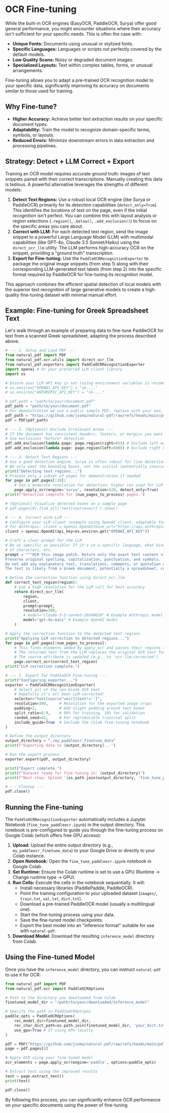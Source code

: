 # OCR Fine-tuning

While the built-in OCR engines (EasyOCR, PaddleOCR, Surya) offer good general performance, you might encounter situations where their accuracy isn't sufficient for your specific needs. This is often the case with:

*   **Unique Fonts:** Documents using unusual or stylized fonts.
*   **Specific Languages:** Languages or scripts not perfectly covered by the default models.
*   **Low Quality Scans:** Noisy or degraded document images.
*   **Specialized Layouts:** Text within complex tables, forms, or unusual arrangements.

Fine-tuning allows you to adapt a pre-trained OCR recognition model to your specific data, significantly improving its accuracy on documents similar to those used for training.

## Why Fine-tune?

-   **Higher Accuracy:** Achieve better text extraction results on your specific document types.
-   **Adaptability:** Train the model to recognize domain-specific terms, symbols, or layouts.
-   **Reduced Errors:** Minimize downstream errors in data extraction and processing pipelines.

## Strategy: Detect + LLM Correct + Export

Training an OCR model requires accurate ground truth: images of text snippets paired with their correct transcriptions. Manually creating this data is tedious. A powerful alternative leverages the strengths of different models:

1.  **Detect Text Regions:** Use a robust local OCR engine (like Surya or PaddleOCR) primarily for its *detection* capabilities (`detect_only=True`). This identifies the *locations* of text on the page, even if the initial *recognition* isn't perfect. You can combine this with layout analysis or region selections (`.region()`, `.below()`, `.add_exclusion()`) to focus on the specific areas you care about.
2.  **Correct with LLM:** For each detected text region, send the image snippet to a powerful Large Language Model (LLM) with multimodal capabilities (like GPT-4o, Claude 3.5 Sonnet/Haiku) using the `direct_ocr_llm` utility. The LLM performs high-accuracy OCR on the snippet, providing a "ground truth" transcription.
3.  **Export for Fine-tuning:** Use the `PaddleOCRRecognitionExporter` to package the original image snippets (from step 1) along with their corresponding LLM-generated text labels (from step 2) into the specific format required by PaddleOCR for fine-tuning its *recognition* model.

This approach combines the efficient spatial detection of local models with the superior text recognition of large generative models to create a high-quality fine-tuning dataset with minimal manual effort.

## Example: Fine-tuning for Greek Spreadsheet Text

Let's walk through an example of preparing data to fine-tune PaddleOCR for text from a scanned Greek spreadsheet, adapting the process described above.

```python
# --- 1. Setup and Load PDF ---
from natural_pdf import PDF
from natural_pdf.ocr.utils import direct_ocr_llm
from natural_pdf.exporters import PaddleOCRRecognitionExporter
import openai # Or your preferred LLM client library
import os

# Ensure your LLM API key is set (using environment variables is recommended)
# os.environ["OPENAI_API_KEY"] = "sk-..." 
# os.environ["ANTHROPIC_API_KEY"] = "sk-..." 

# pdf_path = "path/to/your/document.pdf" 
pdf_path = "path/to/your/document.pdf" 
# For demonstration we use a public sample PDF; replace with your own.
pdf_path = "https://github.com/jsoma/natural-pdf/raw/refs/heads/main/pdfs/needs-ocr.pdf"
pdf = PDF(pdf_path)

# --- 2. (Optional) Exclude Irrelevant Areas ---
# If the document has consistent headers, footers, or margins you want to ignore
# Use exclusions *before* detection
pdf.add_exclusion(lambda page: page.region(right=45)) # Exclude left margin/line numbers
pdf.add_exclusion(lambda page: page.region(left=500)) # Exclude right margin

# --- 3. Detect Text Regions ---
# Use a good detection engine. Surya is often robust for line detection.
# We only want the bounding boxes, not the initial (potentially inaccurate) OCR text.
print("Detecting text regions...")
# Process only a subset of pages for demonstration if needed
for page in pdf.pages[:10]:
    # Use a moderate resolution for detection; higher res used for LLM correction later
    page.apply_ocr(engine='surya', resolution=120, detect_only=True) 
print(f"Detection complete for {num_pages_to_process} pages.")

# (Optional) Visualize detected boxes on a sample page
# pdf.pages[9].find_all('text[source=ocr]').show() 

# --- 4. Correct with LLM ---
# Configure your LLM client (example using OpenAI client, adaptable for others)
# For Anthropic: client = openai.OpenAI(base_url="https://api.anthropic.com/v1/", api_key=os.environ.get("ANTHROPIC_API_KEY"))
client = openai.OpenAI(api_key=os.environ.get("OPENAI_API_KEY")) 

# Craft a clear prompt for the LLM
# Be as specific as possible! If it's in a specific language, what kinds
# of characters, etc.
prompt = """OCR this image patch. Return only the exact text content visible in the image. 
Preserve original spelling, capitalization, punctuation, and symbols. 
Do not add any explanatory text, translations, comments, or quotation marks around the result.
The text is likely from a Greek document, potentially a spreadsheet, containing Modern Greek words or numbers."""

# Define the correction function using direct_ocr_llm
def correct_text_region(region):
    # Use a high resolution for the LLM call for best accuracy
    return direct_ocr_llm(
        region, 
        client, 
        prompt=prompt, 
        resolution=300, 
        # model="claude-3-5-sonnet-20240620" # Example Anthropic model
        model="gpt-4o-mini" # Example OpenAI model
    )

# Apply the correction function to the detected text regions
print("Applying LLM correction to detected regions...")
for page in pdf.pages[:num_pages_to_process]:
    # This finds elements added by apply_ocr and passes their regions to 'correct_text_region'
    # The returned text from the LLM replaces the original OCR text for these elements
    # The source attribute is updated (e.g., to 'ocr-llm-corrected')
    page.correct_ocr(correct_text_region) 
print("LLM correction complete.")

# --- 5. Export for PaddleOCR Fine-tuning ---
print("Configuring exporter...")
exporter = PaddleOCRRecognitionExporter(
    # Select all of the non-blank OCR text
    # Hopefully it's all been LLM-corrected! 
    selector="text[source^=ocr][text!='']", 
    resolution=300,     # Resolution for the exported image crops
    padding=2,          # Add slight padding around text boxes
    split_ratio=0.9,    # 90% for training, 10% for validation
    random_seed=42,     # For reproducible train/val split
    include_guide=True  # Include the Colab fine-tuning notebook
)

# Define the output directory
output_directory = "./my_paddleocr_finetune_data"
print(f"Exporting data to {output_directory}...")

# Run the export process
exporter.export(pdf, output_directory)

print("Export complete.")
print(f"Dataset ready for fine-tuning in: {output_directory}")
print(f"Next step: Upload '{os.path.join(output_directory, 'fine_tune_paddleocr.ipynb')}' and the rest of the contents to Google Colab.")

# --- Cleanup ---
pdf.close() 
```

## Running the Fine-tuning

The `PaddleOCRRecognitionExporter` automatically includes a Jupyter Notebook (`fine_tune_paddleocr.ipynb`) in the output directory. This notebook is pre-configured to guide you through the fine-tuning process on Google Colab (which offers free GPU access):

1.  **Upload:** Upload the entire output directory (e.g., `my_paddleocr_finetune_data`) to your Google Drive or directly to your Colab instance.
2.  **Open Notebook:** Open the `fine_tune_paddleocr.ipynb` notebook in Google Colab.
3.  **Set Runtime:** Ensure the Colab runtime is set to use a GPU (Runtime -> Change runtime type -> GPU).
4.  **Run Cells:** Execute the cells in the notebook sequentially. It will:
    *   Install necessary libraries (PaddlePaddle, PaddleOCR).
    *   Point the training configuration to your uploaded dataset (`images/`, `train.txt`, `val.txt`, `dict.txt`).
    *   Download a pre-trained PaddleOCR model (usually a multilingual one).
    *   Start the fine-tuning process using your data.
    *   Save the fine-tuned model checkpoints.
    *   Export the best model into an "inference format" suitable for use with `natural-pdf`.
5.  **Download Model:** Download the resulting `inference_model` directory from Colab.

## Using the Fine-tuned Model

Once you have the `inference_model` directory, you can instruct `natural-pdf` to use it for OCR:

```python
from natural_pdf import PDF
from natural_pdf.ocr import PaddleOCROptions

# Path to the directory you downloaded from Colab
finetuned_model_dir = "/path/to/your/downloaded/inference_model" 

# Specify the path in PaddleOCROptions
paddle_opts = PaddleOCROptions(
    rec_model_dir=finetuned_model_dir,
    rec_char_dict_path=os.path.join(finetuned_model_dir, 'your_dict.txt') # Or wherever your dict is
    use_gpu=True # If using GPU locally
)

pdf = PDF("https://github.com/jsoma/natural-pdf/raw/refs/heads/main/pdfs/01-practice.pdf")
page = pdf.pages[0]

# Apply OCR using your fine-tuned model
ocr_elements = page.apply_ocr(engine='paddle', options=paddle_opts)

# Extract text using the improved results
text = page.extract_text() 
print(text)

pdf.close()
```

By following this process, you can significantly enhance OCR performance on your specific documents using the power of fine-tuning. 